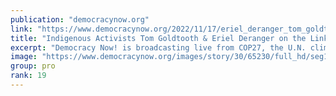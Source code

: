 ```yaml
---
publication: "democracynow.org"
link: "https://www.democracynow.org/2022/11/17/eriel_deranger_tom_goldtooth_at_cop27"
title: "Indigenous Activists Tom Goldtooth & Eriel Deranger on the Link Between Colonialism & Climate Crisis"
excerpt: "Democracy Now! is broadcasting live from COP27, the U.N. climate conference in Sharm el-Sheikh, Egypt, where hundreds of activists protested outside the plenary hall Thursday to demand climate justice"
image: "https://www.democracynow.org/images/story/30/65230/full_hd/seg1-Goldtooth-Eriel.jpg"
group: pro
rank: 19
---
```

